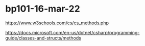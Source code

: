 # bp101-16-mar-22

https://www.w3schools.com/cs/cs_methods.php

https://docs.microsoft.com/en-us/dotnet/csharp/programming-guide/classes-and-structs/methods
